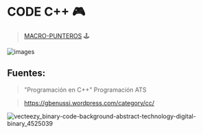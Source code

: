 # CODE C++ :video_game:

> [MACRO-PUNTEROS](doc/macro.md) :joystick:

![images](https://user-images.githubusercontent.com/92184167/185716998-5ada19a0-a6ab-4fc4-98fb-c8e2d6d3c234.jpg)

## Fuentes:
> "Programación en C++" Programación ATS

> https://gbenussi.wordpress.com/category/cc/

![vecteezy_binary-code-background-abstract-technology-digital-binary_4525039](https://user-images.githubusercontent.com/92184167/185717015-af180ecf-1412-4c7e-b9f9-7cb3d9cb8f1e.jpg)

